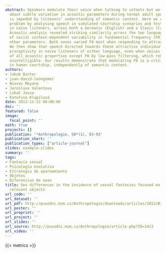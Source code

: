 ```yaml
---
abstract: Speakers modulate their voice when talking to infants but we know little
  about subtle variation in acoustic parameters during normal adult speech, and investigation
  is impeded by listeners’ understanding of semantic content. Here we circumvent this
  problem by analysing speech in simulated courtship scenarios and testing responses
  in naïve listeners, across both a Germanic (English) and a Slavic (Czech) language.
  Acoustic analysis revealed striking similarity across the two languages in patterns
  of social context-dependent variability in fundamental frequency (F0) but not in
  other parameters. Both sexes varied F0 most when responding to attractive individuals.
  We then show that speech directed towards these attractive individuals increased
  proceptivity in naïve listeners of either language, even when voices were stripped
  of all acoustic properties except F0 by low-pass filtering, which renders speech
  unintelligible. Our results demonstrate that modulating F0 is a critical parameter
  in human courtship, independently of semantic content.
authors:
- Jakub Binter
- juan-david-leongomez
- Nieves Moyano
- Jaroslava Valentova
- Lukaš Jouza
- Kateřina Klapilová
date: 2012-11-22 00:00:00
doi: ''
featured: false
image:
  focal_point: ''
math: true
projects: []
publication: '*Anthropologie, 50*(1), 83-93'
publication_short: ''
publication_types: ["article-journal"]
slides: example-slides
summary: ''
tags:
- Fantasía sexual
- Psicología evolutiva
- Estrategia de apareamiento
- Objetos
- Diferencias de sexo
title: Sex differences in the incidence of sexual fantasies focused on evolutionary
  relevant objects
url_code: ''
url_dataset: ''
url_pdf: http://puvodni.mzm.cz/Anthropologie/downloads/articles/2012/Binter_2012_p83-93.pdf
url_poster: ''
url_preprint: ''
url_project: ''
url_slides: ''
url_source: http://puvodni.mzm.cz/Anthropologie/article.php?ID=1413
url_video: ''
---
```

{{< metrics >}}
